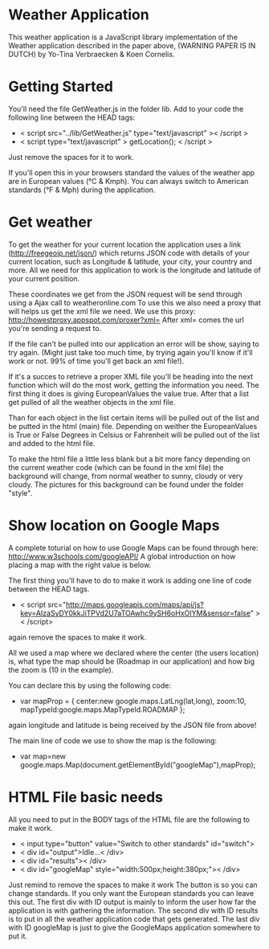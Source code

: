 Weather Application
===================
This weather application is a JavaScript library implementation of the Weather application described in the paper above, (WARNING PAPER IS IN DUTCH) by Yo-Tina Verbraecken & Koen Cornelis.

Getting Started
===============
You'll need the file GetWeather.js in the folder lib.
Add to your code the following line between the HEAD tags:

- < script src="../lib/GetWeather.js" type="text/javascript" >< /script >
- < script type="text/javascript" >
     getLocation();
  < /script >

Just remove the spaces for it to work.

If you'll open this in your browsers standard the values of the weather app are in European values (°C & Kmph). You can always switch to American standards (°F & Mph) during the application.

Get weather
===========
To get the weather for your current location the application uses a link (http://freegeoip.net/json/) which returns JSON code with details of your current location, such as Longitude & latitude, your city, your country and more. All we need for this application to work is the longitude and latitude of your current position.

These coordinates we get from the JSON request will be send through using a Ajax call to weatheronline.com
To use this we also need a proxy that will helps us get the xml file we need. We use this proxy: http://howestproxy.appspot.com/proxer?xml=
After xml= comes the url you're sending a request to.

If the file can't be pulled into our application an error will be show, saying to try again. (Might just take too much time, by trying again you'll know if it'll work or not. 99% of time you'll get back an xml file!).

If it's a succes to retrieve a proper XML file you'll be heading into the next function which will do the most work, getting the information you need.
The first thing it does is giving EuropeanValues the value true.
After that a list get pulled of all the weather objects in the xml file.

Than for each object in the list certain items will be pulled out of the list and be putted in the html (main) file.
Depending on weither the EuropeanValues is True or False Degrees in Celsius or Fahrenheit will be pulled out of the list and added to the html file.

To make the html file a little less blank but a bit more fancy depending on the current weather code (which can be found in the xml file) the background will change, from normal weather to sunny, cloudy or very cloudy. The pictures for this background can be found under the folder "style".

Show location on Google Maps
============================
A complete toturial on how to use Google Maps can be found through here: http://www.w3schools.com/googleAPI/
A global introduction on how placing a map with the right value is below.

The first thing you'll have to do to make it work is adding one line of code between the HEAD tags.
- < script src="http://maps.googleapis.com/maps/api/js?key=AIzaSyDY0kkJiTPVd2U7aTOAwhc9ySH6oHxOIYM&sensor=false" >< /script>

again remove the spaces to make it work.

All we used a map where we declared where the center (the users location) is, what type the map should be (Roadmap in our application) and how big the zoom is (10 in the example).

You can declare this by using the following code:
- var mapProp = {
                center:new google.maps.LatLng(lat,long),
                zoom:10,
                mapTypeId:google.maps.MapTypeId.ROADMAP
            };

again longitude and latitude is being received by the JSON file from above!

The main line of code we use to show the map is the following:
- var map=new google.maps.Map(document.getElementById("googleMap"),mapProp);


HTML File basic needs
=====================
All you need to put in the BODY tags of the HTML file are the following to make it work.
- < input type="button" value="Switch to other standards" id="switch">
- < div id="output">Idle...< /div>
- < div id="results">< /div>
- < div id="googleMap" style="width:500px;height:380px;">< /div>

Just remind to remove the spaces to make it work
The button is so you can change standards. If you only want the European standards you can leave this out.
The first div with ID output is mainly to inform the user how far the application is with gathering the information.
The second div with ID results is to put in all the weather application code that gets generated.
The last div with ID googleMap is just to give the GoogleMaps application somewhere to put it.
